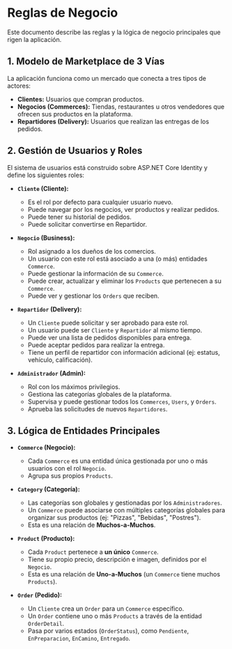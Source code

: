 # Reglas de Negocio

Este documento describe las reglas y la lógica de negocio principales que rigen la aplicación.

## 1. Modelo de Marketplace de 3 Vías

La aplicación funciona como un mercado que conecta a tres tipos de actores:

- **Clientes:** Usuarios que compran productos.
- **Negocios (Commerces):** Tiendas, restaurantes u otros vendedores que ofrecen sus productos en la plataforma.
- **Repartidores (Delivery):** Usuarios que realizan las entregas de los pedidos.

## 2. Gestión de Usuarios y Roles

El sistema de usuarios está construido sobre ASP.NET Core Identity y define los siguientes roles:

- **`Cliente` (Cliente):**
    - Es el rol por defecto para cualquier usuario nuevo.
    - Puede navegar por los negocios, ver productos y realizar pedidos.
    - Puede tener su historial de pedidos.
    - Puede solicitar convertirse en Repartidor.

- **`Negocio` (Business):**
    - Rol asignado a los dueños de los comercios.
    - Un usuario con este rol está asociado a una (o más) entidades `Commerce`.
    - Puede gestionar la información de su `Commerce`.
    - Puede crear, actualizar y eliminar los `Products` que pertenecen a su `Commerce`.
    - Puede ver y gestionar los `Orders` que reciben.

- **`Repartidor` (Delivery):**
    - Un `Cliente` puede solicitar y ser aprobado para este rol.
    - Un usuario puede ser `Cliente` y `Repartidor` al mismo tiempo.
    - Puede ver una lista de pedidos disponibles para entrega.
    - Puede aceptar pedidos para realizar la entrega.
    - Tiene un perfil de repartidor con información adicional (ej: estatus, vehículo, calificación).

- **`Administrador` (Admin):**
    - Rol con los máximos privilegios.
    - Gestiona las categorías globales de la plataforma.
    - Supervisa y puede gestionar todos los `Commerces`, `Users`, y `Orders`.
    - Aprueba las solicitudes de nuevos `Repartidores`.

## 3. Lógica de Entidades Principales

- **`Commerce` (Negocio):**
    - Cada `Commerce` es una entidad única gestionada por uno o más usuarios con el rol `Negocio`.
    - Agrupa sus propios `Products`.

- **`Category` (Categoría):**
    - Las categorías son globales y gestionadas por los `Administradores`.
    - Un `Commerce` puede asociarse con múltiples categorías globales para organizar sus productos (ej: "Pizzas", "Bebidas", "Postres").
    - Esta es una relación de **Muchos-a-Muchos**.

- **`Product` (Producto):**
    - Cada `Product` pertenece a **un único** `Commerce`.
    - Tiene su propio precio, descripción e imagen, definidos por el `Negocio`.
    - Esta es una relación de **Uno-a-Muchos** (un `Commerce` tiene muchos `Products`).

- **`Order` (Pedido):**
    - Un `Cliente` crea un `Order` para un `Commerce` específico.
    - Un `Order` contiene uno o más `Products` a través de la entidad `OrderDetail`.
    - Pasa por varios estados (`OrderStatus`), como `Pendiente`, `EnPreparacion`, `EnCamino`, `Entregado`.
